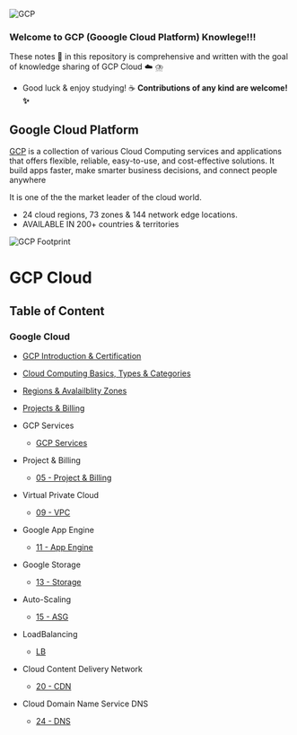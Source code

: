 ![GCP](https://www.gstatic.com/devrel-devsite/prod/vb1c70bbe2f68b543db3deb1075af42e62f8f21e5fc703b8398dc6b9860f1711f/cloud/images/cloud-logo.svg)

### Welcome to GCP (Gooogle Cloud Platform) Knowlege!!! 

These notes :memo: in this repository is comprehensive and written with the goal of knowledge sharing of GCP Cloud :cloud: ⛈️

- Good luck & enjoy studying! :coffee: **Contributions of any kind are welcome! :sparkles:**


## **Google Cloud Platform** 
[GCP](https://cloud.google.com/) is a collection of various Cloud Computing services and applications that offers flexible, reliable, easy-to-use, and cost-effective solutions. It build apps faster, make smarter business decisions, and connect people anywhere

It is one of the the market leader of the cloud world.
- 24 cloud regions, 73 zones & 144 network edge locations.
- AVAILABLE IN 200+ countries & territories

![GCP Footprint](https://lh3.googleusercontent.com/oL3F456sm3dLr_60gxpg6EVi-zH90CHR3JEn1WueNlLF4h3Ie9BJJ3KCCIu-fVoyh-TDYEvM8v3EsQ=e14-rw-lo-sc0xffffff-h600)

 
# GCP Cloud 

## **Table of Content**

### Google Cloud
  - [GCP Introduction & Certification ]()
  - [Cloud Computing Basics, Types & Categories](https://github.com/engineerbaz/AWS-Cloud-Knowledge/blob/master/01b%20Cloud_Computing_Basics.md) 
  - [Regions & Avalailblity Zones]()
  - [Projects & Billing]()
- GCP Services 
  - [GCP Services]() 
- Project & Billing
  - [05 - Project & Billing](https://github.com/engineerbaz/Google-Cloud-GCP-Knowledge/blob/main/05%20Project%26Billing.md)

- Virtual Private Cloud 
  - [09 - VPC](https://github.com/engineerbaz/Google-Cloud-GCP-Knowledge/blob/main/09%20VirtualPrivateCloud.md) 

- Google App Engine 
  - [11 - App Engine](https://github.com/engineerbaz/Google-Cloud-GCP-Knowledge/blob/main/11%20AppEngine.md)

- Google Storage
  - [13 - Storage](https://github.com/engineerbaz/Google-Cloud-GCP-Knowledge/blob/main/13%20Storage.md)

- Auto-Scaling
  - [15 - ASG](https://github.com/engineerbaz/Google-Cloud-GCP-Knowledge/blob/main/15%20AutoScalling.md) 
- LoadBalancing
  - [LB](https://github.com/engineerbaz/Google-Cloud-GCP-Knowledge/blob/main/LoadBalancing.md) 



- Cloud Content Delivery Network
  - [20 - CDN](https://github.com/engineerbaz/Google-Cloud-GCP-Knowledge/blob/main/LoadBalancing.md) 



- Cloud Domain Name Service DNS
  - [24 - DNS](https://github.com/engineerbaz/Google-Cloud-GCP-Knowledge/blob/main/LoadBalancing.md) 



